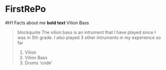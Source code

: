 # FirstRePo
#H1 Facts about me
**bold text** Vilion Bass
> blockquote The vilion bass is an intrument that I have played since I was in 5th grade. I also played 3 other intruments in my experience so far
>1. Vilion
> 2. Vilion Bass
> 3. Drums
  'code'
